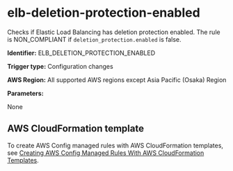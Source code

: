 # elb\-deletion\-protection\-enabled<a name="elb-deletion-protection-enabled"></a>

Checks if Elastic Load Balancing has deletion protection enabled\. The rule is NON\_COMPLIANT if `deletion_protection.enabled` is false\.

**Identifier:** ELB\_DELETION\_PROTECTION\_ENABLED

**Trigger type:** Configuration changes

**AWS Region:** All supported AWS regions except Asia Pacific \(Osaka\) Region

**Parameters:**

None  

## AWS CloudFormation template<a name="w29aac11c33c17b7d181c15"></a>

To create AWS Config managed rules with AWS CloudFormation templates, see [Creating AWS Config Managed Rules With AWS CloudFormation Templates](aws-config-managed-rules-cloudformation-templates.md)\.